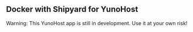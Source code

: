 Docker with Shipyard for YunoHost 
----------------------------------------

Warning: This YunoHost app is still in development. Use it at your own risk!
